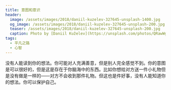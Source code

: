 ```yaml
---
title: 意图和意识
header:
  image: /assets/images/2018/daniil-kuzelev-327645-unsplash-1400.jpg
  og_image: /assets/images/2018/daniil-kuzelev-327645-unsplash-200.jpg
  teaser: /assets/images/2018/daniil-kuzelev-327645-unsplash-200.jpg
  caption: Photo by [Daniil Kuželev](https://unsplash.com/photos/QRawWgV6gmo?utm_source=unsplash&utm_medium=referral&utm_content=creditCopyText) on [Unsplash](https://unsplash.com/search/photos/mind?utm_source=unsplash&utm_medium=referral&utm_content=creditCopyText)
tags:
  - 平凡之路
  - 心智
---
```


没有人能读到你的想法。你可能对人充满善意，但是别人完全感觉不到。你的意图是可以很好的，但是这是存在于你脑海中的东西。比如你想给对方送一件小礼物但是没有做是一样的——对方不会收到那件礼物。但这也是件好事，没有人能知道你的想法。你可以保护自己。
